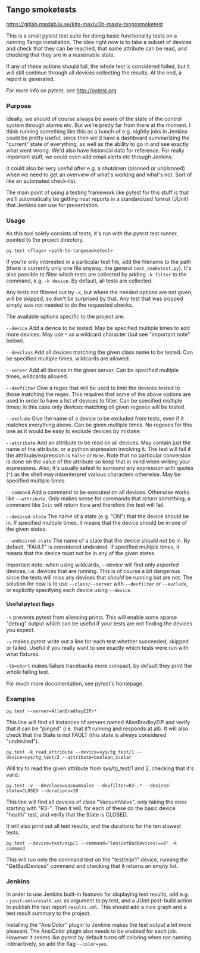 ## Tango smoketests ##

https://gitlab.maxlab.lu.se/kits-maxiv/lib-maxiv-tangosmoketest

This is a small pytest test suite for doing basic functionality tests on a running Tango installation. The idea right now is to take a subset of devices and check that they can be reached, that some attribute can be read, and checking that they are in a reasonable state.

If any of these actions should fail, the whole test is considered failed, but it will still continue through all devices collecting the results. At the end, a report is generated.

For more info on pytest, see http://pytest.org


### Purpose ###

Ideally, we should of course always be aware of the state of the control system through alarms etc. But we're pretty far from there at the moment. I think running something like this as a bunch of e.g. nightly jobs in Jenkins could be pretty useful, since then we'd have a dashboard summarizing the "current" state of everything, as well as the ability to go in and see exactly what went wrong. We'd also have historical data for reference. For really important stuff, we could even add email alerts etc through Jenkins.

It could also be very useful after e.g. a shutdown (planned or unplanned) when we need to get an overview of what's working and what's not. Sort of like an automated check-list.

The main point of using a testing framework like pytest for this stuff is that we'll automatically be getting neat reports in a standardized format (JUnit) that Jenkins can use for presentation.


### Usage ###

As this tool solely consists of tests, it's run with the pytest test runner, pointed to the project directory.

```
py.test <flags> <path-to-tangosmoketest>
```

If you're only interested in a particular test file, add the filename to the path (there is currently only one file anyway, the general `test_smoketest.py`). It's also possible to filter which tests are collected by adding `-k filter` to the command, e.g. `-k device`. By default, all tests are collected.

Any tests not filtered out by `-k`, but where the needed options are not given, will be skipped, so don't be surprised by that. Any test that was skipped simply was not needed to do the requested checks.

The available options specific to the project are:

`--device` Add a device to be tested. May be specified multiple times to add more devices. May use `*` as a wildcard character (but see "important note" below).

`--devclass` Add all devices matching the given class name to be tested. Can be specified multiple times, wildcards are allowed.

`--server` Add all devices in the given server. Can be specified multiple times, wildcards allowed.

`--devfilter` Give a regex that will be used to limit the devices tested to those matching the regex. This requires that some of the above options are used in order to have a list of devices to filter. Can be specified multiple times; in this case only devices matching *all* given regexes will be tested.

`--exclude` Give the name of a device to be excluded from tests, even if it matches everything above. Can be given multiple times. No regexes for this one as it would be easy to exclude devices by mistake.

`--attribute` Add an attribute to be read on all devices. May contain just the name of the attribute, or a python expression involving it. The test will fail if the attribute/expression is `False` or `None`. Note that no particular conversion is done on the value of the attribute so keep that in mind when writing your expressions. Also, it's usually safest to surround any expression with quotes (`"`) as the shell may misenterpret various characters otherwise. May be specified multiple times.

`--command` Add a command to be executed on all devices. Otherwise works like `--attribute`. Only makes sense for commands that *return* something; a command like `Init` will return `None` and therefore the test will fail.

`--desired-state` The name of a state (e.g. "ON") that the device should be in. If specified multiple times, it means that the device should be in one of the given states.

`--undesired-state` The name of a state that the device should *not* be in. By default, "FAULT" is considered undesired. If specified multiple times, it means that the device must not be in any of the given states.

Important note: when using wildcards, --device will find only *exported* devices, i.e. devices that are running. This is of course a bit dangerous since the tests will miss any devices that *should* be running but are not. The solution for now is to use `--class/--server` with  `--devfilter` or `--exclude`, or explicitly specifying each device using `--device`.


#### Useful pytest flags ###

`-s` prevents pytest from silencing prints. This will enable some sparse "debug" output which can be useful if your tests are not finding the devices you expect.

`-v` makes pytest write out a line for each test whether succeeded, skipped or failed. Useful if you really want to see exactly which tests were run with what fixtures.

`-tb=short` makes failure tracebacks more compact, by default they print the whole failing test.


For much more documentation, see pytest's homepage.


### Examples ###

```
py.test --server=AllenBradleyEIP/* 
```

This line will find all instances of servers named AllenBradleyEIP and verify that it can be "pinged" (i.e. that it't running and responds at all). It will also check that the State is not FAULT (this state is always considered "undesired").

```
py.test -k read_attribute --device=sys/tg_test/1 --device=sys/tg_test/2 --attribute=boolean_scalar
```

Will try to read the given attribute from sys/tg_test/1 and 2, checking that it's valid. 

```
py.test -v --devclass=VacuumValve --devfilter=R3-.* --desired-state=CLOSED --durations=10
```

This line will find all devices of class "VacuumValve", only taking the ones starting with "R3-". Then it will, for each of these do the basic device "health" test, and verify that the State is CLOSED.

It will also print out all test results, and the durations for the ten slowest tests.

```
py.test --device=test/eip/1 --command="len(GetBadDevices)==0" -k command
```

This will run only the command test on the "test/eip/1" device, running the "GetBadDevices" command and checking that it returns an empty list.


### Jenkins ###

In order to use Jenkins built-in features for displaying test results, add e.g. `--junit-xml=result.xml` as argument to py.test, and a JUnit post-build action to publish the test report `results.xml`. This should add a nice graph and a test result summary to the project.

Installing the "AnsiColor" plugin to Jenkins makes the test output a bit more pleasant. The AnsiColor plugin also needs to be enabled for each job. However it seems like pytest by default turns off coloring when not running interactively, so add the flag `--color=yes`.
